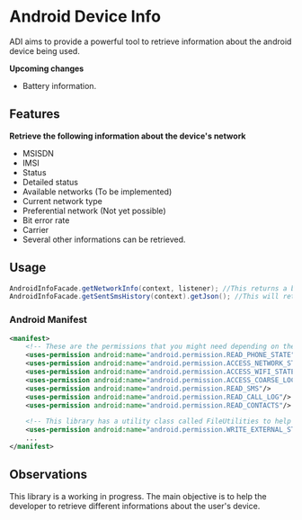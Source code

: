 # Android Device Info
ADI aims to provide a powerful tool to retrieve information about the android device being used.

**Upcoming changes**
* Battery information.

## Features
 **Retrieve the following information about the device's network**
 * MSISDN
 * IMSI
 * Status
 * Detailed status
 * Available networks (To be implemented)
 * Current network type
 * Preferential network (Not yet possible)
 * Bit error rate
 * Carrier
 * Several other informations can be retrieved.
 
## Usage
``` java
AndroidInfoFacade.getNetworkInfo(context, listener); //This returns a bean with network info.
AndroidInfoFacade.getSentSmsHistory(context).getJson(); //This will return a String with history info about the sent SMS messages in a json format.
```
### Android Manifest
``` xml
<manifest>
    <!-- These are the permissions that you might need depending on the methods that you might access on this library. -->
    <uses-permission android:name="android.permission.READ_PHONE_STATE"/>
    <uses-permission android:name="android.permission.ACCESS_NETWORK_STATE"/>
    <uses-permission android:name="android.permission.ACCESS_WIFI_STATE"/>
    <uses-permission android:name="android.permission.ACCESS_COARSE_LOCATION"/>
    <uses-permission android:name="android.permission.READ_SMS"/>
    <uses-permission android:name="android.permission.READ_CALL_LOG"/>
    <uses-permission android:name="android.permission.READ_CONTACTS"/>

    <!-- This library has a utility class called FileUtilities to help you save the the JSON locally if you want to. If you want to use this funcionality, you will need the permission below in your manifest. -->
    <uses-permission android:name="android.permission.WRITE_EXTERNAL_STORAGE" />
	...
</manifest>
```

## Observations

This library is a working in progress. The main objective is to help the developer to retrieve different informations about the user's device.
